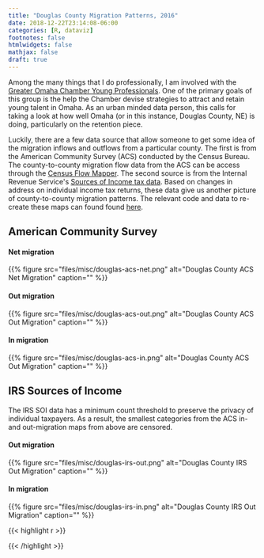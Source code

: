 ```yaml
---
title: "Douglas County Migration Patterns, 2016"
date: 2018-12-22T23:14:08-06:00
categories: [R, dataviz]
footnotes: false
htmlwidgets: false
mathjax: false
draft: true
---
```

Among the many things that I do professionally, I am involved with the [Greater Omaha Chamber Young Professionals](https://www.omahachamber.org/omahayp/). One of the primary goals of this group is the help the Chamber devise strategies to attract and retain young talent in Omaha. As an urban minded data person, this calls for taking a look at how well Omaha (or in this instance, Douglas County, NE) is doing, particularly on the retention piece.
<!--more-->
Luckily, there are a few data source that allow someone to get some idea of the migration inflows and outflows from a particular county. The first is from the American Community Survey (ACS) conducted by the Census Bureau. The county-to-county migration flow data from the ACS can be access through the [Census Flow Mapper](https://flowsmapper.geo.census.gov/map.html). The second source is from the Internal Revenue Service's [Sources of Income tax data](https://www.irs.gov/statistics/soi-tax-stats-migration-data). Based on changes in address on individual income tax returns, these data give us another picture of county-to-county migration patterns. The relevant code and data to re-create these maps can found found [here](https://github.com/cbgoodman/douglas-co-migration).

## American Community Survey
#### Net migration
{{% figure src="files/misc/douglas-acs-net.png" alt="Douglas County ACS Net Migration" caption="" %}}

#### Out migration
{{% figure src="files/misc/douglas-acs-out.png" alt="Douglas County ACS Out Migration" caption="" %}}
#### In migration
{{% figure src="files/misc/douglas-acs-in.png" alt="Douglas County ACS Out Migration" caption="" %}}

## IRS Sources of Income
The IRS SOI data has a minimum count threshold to preserve the privacy of individual taxpayers. As a result, the smallest categories from the ACS in- and out-migration maps from above are censored.
#### Out migration
{{% figure src="files/misc/douglas-irs-out.png" alt="Douglas County IRS Out Migration" caption="" %}}
#### In migration
{{% figure src="files/misc/douglas-irs-in.png" alt="Douglas County IRS Out Migration" caption="" %}}


{{< highlight r >}}


{{< /highlight >}}
